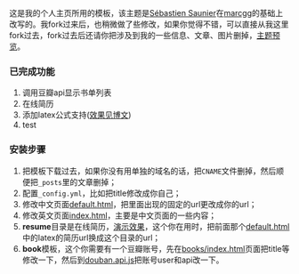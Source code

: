 这是我的个人主页所用的模板，该主题是[Sébastien Saunier](https://raw.github.com/ssaunier/ssaunier.github.io/)在[marcgg](http://marcgg.com/)的基础上改写的。我fork过来后，也稍微做了些修改，如果你觉得不错，可以直接从我这里fork过去，fork过去后还请你把涉及到我的一些信息、文章、图片删掉，[主题预览](hhttps://ivygongoogle.github.io/)。

### 已完成功能

1. 调用豆瓣api显示书单列表
2. 在线简历
3. 添加latex公式支持([效果见博文](http://))
4. test

### 安装步骤

1. 把模板下载过去，如果你没有用单独的域名的话，把`CNAME`文件删掉，然后顺便把`_posts`里的文章删掉； 
2. 配置`_config.yml`，比如把title修改成你自己； 
3. 修改中文页面[default.html](https://github.com/IvyGongoogle/IvyGongoogle.github.io/blob/master/_layouts/default.html)，把里面出现的固定的url更改成你的url； 
4. 修改英文页面[index.html](https://github.com/IvyGongoogle/IvyGongoogle.github.io/blob/master/cn/index.html)，主要是中文页面的一些内容； 
5. **resume**目录是在线简历，[演示效果](http://)，这个你在用时，把前面那个[default.html](https://github.com/IvyGongoogle/IvyGongoogle.github.io/blob/master/_layouts/default.html)中的latex的简历url换成这个目录的url；  
6. **book**模板，这个你需要有一个豆瓣账号，先在[books/index.html](https://github.com/IvyGongoogle/IvyGongoogle.github.io/blob/master/books/index.html)页面把title等修改一下，然后到[douban.api.js](https://github.com/IvyGongoogle/IvyGongoogle.github.io/blob/master/js/douban.api.js)把账号user和api改一下。

